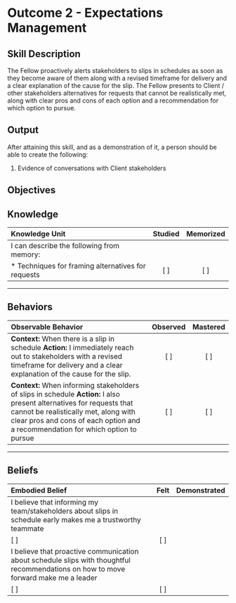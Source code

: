 # Outcome 2 - Expectations Management

**Skill Description**
----------
The Fellow proactively alerts stakeholders to slips in schedules as soon as they become aware of them along with a revised timeframe for delivery and a clear explanation of the cause for the slip.  The Fellow presents to Client / other stakeholders alternatives for requests that cannot be realistically met, along with clear pros and cons of each option and a recommendation for which option to pursue.


**Output**
----------
After attaining this skill, and as a demonstration of it, a person should be able to create the following:

1. Evidence of conversations with Client stakeholders



**Objectives**
----------
## **Knowledge**


| Knowledge Unit   |      Studied      | Memorized |
|:-------------|:------------------:|:--------:|
| I can describe the following from memory: | | |
| * Techniques for framing alternatives for requests | [ ] | [ ]  |


----------


## **Behaviors**

| Observable Behavior   |      Observed      | Mastered |
|:-------------|:------------------:|:--------:|
| **Context:** When there is a slip in schedule **Action:** I immediately reach out to stakeholders with a revised timeframe for delivery and a clear explanation of the cause for the slip.  | [ ] | [ ]  |
| **Context:** When informing stakeholders of slips in schedule **Action:** I also present alternatives for requests that cannot be realistically met, along with clear pros and cons of each option and a recommendation for which option to pursue |   [ ]   |   [ ]  |



----------


## **Beliefs**


| Embodied Belief   |      Felt      | Demonstrated |
|:-------------|:------------------:|:--------:|
| I believe that informing my team/stakeholders about slips in schedule early makes me a trustworthy teammate 
 | [ ] | [ ]  |
| I believe that proactive communication about schedule slips with thoughtful recommendations on how to move forward make me a leader 
 | [ ] | [ ]  |


